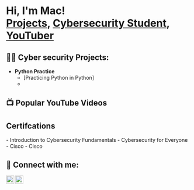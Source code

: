 <h1>Hi, I'm Mac! <br/><a href="https://github.com/Cyb3rGhost70">Projects</a>, <a href="https://www.linkedin.com/in/mmacgregor70"/>Cybersecurity Student</a>, <a href="https://www.youtube.com/c/cyb3rnomad">YouTuber</a></h1>

<h2>👨‍💻 Cyber security Projects:</h2>

- <b>Python Practice</b>
  - [Practicing Python in Python]
  - 
<h2>📺 Popular YouTube Videos</h2>

<h2> Certifcations </h2>
- Introduction to Cybersecurity Fundamentals
- Cybersecurity for Everyone
- Cisco 
- Cisco 

<h2> 🤳 Connect with me:</h2>

[<img align="left" alt="cyb3rnomad | YouTube" width="22px" src="https://cdn.jsdelivr.net/npm/simple-icons@v3/icons/youtube.svg" />][youtube]
[<img align="left" alt=" cyb3rnomad | LinkedIn" width="22px" src="https://cdn.jsdelivr.net/npm/simple-icons@v3/icons/linkedin.svg" />][linkedin]

[youtube]: https://www.youtube.com/c/cyb3rnomad
[linkedin]: https://linkedin.com/in/macgregor70

<!--
**Cyb3rGhost70/Cyb3rGhost70** is a ✨ _special_ ✨ repository because its `README.md` (this file) appears on your GitHub profile.

Here are some ideas to get you started:

- 🔭 I’m currently working on ...
- 🌱 I’m currently learning ...
- 👯 I’m looking to collaborate on ...
- 🤔 I’m looking for help with ...
- 💬 Ask me about ...
- 📫 How to reach me: ...
- ⚡ Fun fact: ...
-->

